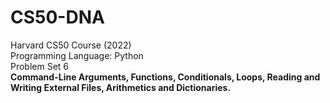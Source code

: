 # CS50-DNA
Harvard CS50 Course (2022) <br/>
Programming Language: Python <br/>
Problem Set 6  <br/>
<b>Command-Line Arguments, Functions, Conditionals, Loops, Reading and Writing External Files,  Arithmetics and Dictionaries.</b>
